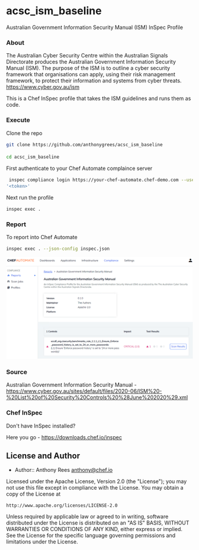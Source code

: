 # acsc_ism_baseline
Australian Government Information Security Manual (ISM) InSpec Profile

### About
The Australian Cyber Security Centre within the Australian Signals Directorate produces the Australian Government Information Security Manual (ISM). The purpose of the ISM is to outline a cyber security framework that organisations can apply, using their risk management framework, to protect their information and systems from cyber threats.
https://www.cyber.gov.au/ism

This is a Chef InSpec profile that takes the ISM guidelines and runs them as code.

### Execute
Clone the repo
```bash
git clone https://github.com/anthonygrees/acsc_ism_baseline

cd acsc_ism_baseline
```

First authenticate to your Chef Automate complaince server
```bash
 inspec compliance login https://your-chef-automate.chef-demo.com --user admin --insecure --token
'<token>'
```

Next run the profile
```bash
inspec exec .
```

### Report
To report into Chef Automate
```bash
inspec exec . --json-config inspec.json
```

![ISM Report](/images/ism-report.png)

### Source
Australian Government Information Security Manual - https://www.cyber.gov.au/sites/default/files/2020-06/ISM%20-%20List%20of%20Security%20Controls%20%28June%202020%29.xml

### Chef InSpec
Don't have InSpec installed? 

Here you go - https://downloads.chef.io/inspec

## License and Author

* Author:: Anthony Rees <anthony@chef.io>

Licensed under the Apache License, Version 2.0 (the "License");
you may not use this file except in compliance with the License.
You may obtain a copy of the License at

    http://www.apache.org/licenses/LICENSE-2.0

Unless required by applicable law or agreed to in writing, software
distributed under the License is distributed on an "AS IS" BASIS,
WITHOUT WARRANTIES OR CONDITIONS OF ANY KIND, either express or implied.
See the License for the specific language governing permissions and
limitations under the License.
